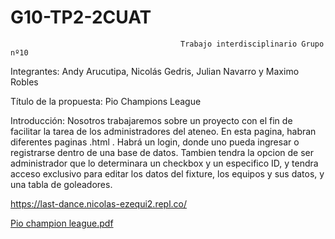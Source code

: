 # G10-TP2-2CUAT
                                          Trabajo interdisciplinario Grupo nº10

Integrantes: Andy Arucutipa, Nicolás Gedris, Julian Navarro y Maximo Robles

Título de la propuesta: Pio Champions League

Introducción: Nosotros trabajaremos sobre un proyecto con el fin de facilitar la tarea de los administradores del ateneo. En esta pagina, habran diferentes paginas .html
. Habrá un login, donde uno pueda ingresar o registrarse dentro de una base de datos. Tambien tendra la opcion de ser administrador que lo determinara un checkbox y un especifico ID, y tendra acceso exclusivo para editar los datos del fixture, los equipos y sus datos, y una tabla de goleadores. 

https://last-dance.nicolas-ezequi2.repl.co/

[Pio champion league.pdf](https://github.com/PioIX/G10-TP2-2CUAT/files/9761082/Pio.champion.league.pdf)
